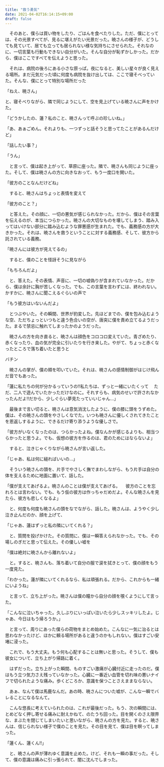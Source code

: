 ```yaml
---
title: "救う勇気"
date: 2021-04-02T16:14:15+09:00
draft: false
---
```


　そのあと、僕らは買い物をしたり、ごはんを食べたりした。ただ、僕にとっては、その光景すべてが、見るに堪えがたい光景だった。暁さんの様子が、どうしても見ていて、居ても立っても居られない様な気持ちにさせられた。それなのに、一切言葉も行動もできない自分がいた。そんな自分が恥ずかしかった。だから、僕はここですべてを伝えようと思った。

　それは、病院の後ろにある小さな原っぱ。夜になると、美しい星々が良く見える場所。まだ元気だった頃に何度も病院を抜け出しては、ここで寝そべっていた。そんな、僕にとって特別な場所だった

「ねえ、暁さん」

と、寝そべりながら、隣で同じようにして、空を見上げている暁さんに声をかけた。

「どうかしたの、蓮？私のこと、暁さんって呼ぶの珍しいね。」

「あ、あぁごめん。それよりも、一つずっと話そうと思ってたことがあるんだけど」

「話したい事？」

「うん」

　と言って、僕は起き上がって、草原に座った。隣で、暁さんも同じように座った。そして、僕は暁さんの方に向きなおって、もう一度口を開いた。

「彼方のことなんだけどね」

　すると、暁さんはちょっと表情を変えて

「彼方のこと？」

　と答えた。その顔に、一切の悪気が感じられなかった。だから、僕はその言葉を伝えるのが、本当につらかった。暁さんの大切なものを壊してしまう、踏み入ってはいけない部分に踏み込むような罪悪感が生まれた。でも、義務感の方が大きかった。それは、暁さんを救うということに対する義務感、そして、彼方から託されている義務。

「暁さんには彼方が見えてるの」

　すると、僕のことを怪訝そうに見ながら

「もちろんだよ」

　と、答えた。その表情、声音に、一切の嘘偽りが含まれていなかった。だから、僕は余計に胸が苦しくなった。でも、この言葉を言わずには、終われない。かすかに、暁さんに聞こえるぐらいの声で

「もう彼方はいないんだよ」

　とつぶやいた。その瞬間、世界が豹変した。先ほどまでの、僕を包み込むような空、ただちょっといつもと違う色合いの空が、唐突に僕を責め立てるようだった。まるで禁忌に触れてしまったかのようだった。

　暁さんの方を向き直ると、暁さんは顔色をコロコロ変えていた。青ざめたり、赤くなったり、血の気が完全に引いたりを行き来した。やがて、ちょっと赤くなったところで落ち着いたと思うと

バチン

　暁さんの掌が、僕の頬を叩いていた。それは、暁さんの感情制御がはじけ飛んだ音でもあった。

「蓮に私たちの何が分かるっていうの!!私たちは、ずっと一緒にいたくって
　ただ、二人で遊んでいたかっただけなのに。それすらも、病気のせいで許されなかったんだよ!!だから、少しぐらい夢見たっていいじゃん...」

　最後まで言い切ると、暁さんは意気消沈したように、僕の膝に頭をうずめた。僕は、その暁さんの頭をやさしくなでた。いつも暁さんに優しくされてきたことを恩返しするように、できるだけ寄り添うような優しさで。

「彼方がいなくなったのは、つらかったよね。僕なんかが感じるよりも、相当つらかったと思うよ。でも、仮想の彼方を作るのは、君のためにはならないよ」

　すると、泣きじゃくりながら暁さんが言い返した。

「じゃあ、私は何に縋ればいいの...」

　そういう暁さんの頭を、片手でやさしく撫でまわしながら、もう片手は自分の体を支えるために地面に置いて、話した。

「僕が支えてあげるよ。暁さんのことは僕が支えてあげる。
　彼方のことを忘れろとは言わない。でも、もう仮の彼方は作っちゃだめだよ。そんな暁さんを見たら、彼方も悲しくなるよ」　

　と、何度も何度も暁さんの頭をなでながら、話した。暁さんは、ようやく少し泣き止んだのか、顔を上げて、

「じゃあ、蓮はずっと私の隣にいてくれる？」

　と、質問を投げかけた。その質問に、僕は一瞬答えられなかった。でも、その場しのぎだと思って伝えた。その優しい嘘を

「僕は絶対に暁さんから離れないよ」

　と。すると、暁さんも、落ち着いて自分の服で涙を拭きとって、僕の顔をもう一度見た。

「わかった。蓮が隣にいてくれるなら、私は頑張れる。だから、これからも一緒にいようね」

　と言って、立ち上がった。暁さんは僕の瞳から自分の顔を覗くようにして言った。

「こんなに泣いちゃった。久しぶりにいっぱい泣いたら少しスッキリしたよ。じゃあ、今日はもう帰ろうか。」

　と言って、周りにあった僕らの荷物をまとめ始めた。こんなに一気に治るとは思わなかったけど、ほかに頼る場所があると違うのかもしれない。僕はすごい安堵に浸った。

　これで、もう大丈夫。もう何も心配することは無いと思った。そうして、僕も彼女について、立ち上がり帰路に着く。

　はずだった。立ち上がった瞬間、ものすごい激痛が心臓付近に走ったのだ。僕はもう立つ気力さえ残っていなかった。心臓に一番近い血管を切れ味の悪いナイフで切られたような痛み。歩くどころか、意識を保つことさえままならない。

　あぁ、なんて僕は馬鹿なんだ。あの時、暁さんについた嘘が、こんな一瞬でバレることになるなんて。

　こんな悠長に考えていられたのは、これが最後だった。もう、次の瞬間には、とめどなく押し寄せる痛みに耐えかねて、のたうち回った。目を開くのさえ限界な、まぶたを閉じてしまいたいと思いながら、暁さんの方を見た。すると、暁さんは、信じられない様子で僕のことを見た。その目を見て、僕は目を瞑ってしまった。

「蓮くん、蓮くん!!」

　と、暁さんの声が薄れゆく意識を止めた。けど、それも一瞬の事だった。そして、僕の意識は痛みに引っ張られて、闇に沈んでしまった。
